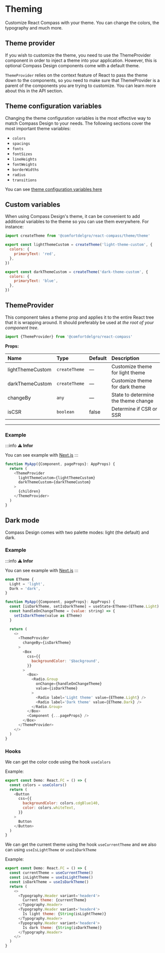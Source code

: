 # Theming

<p class="description">Customize React Compass with your theme. You can change the colors, the typography and much more.</p>

## Theme provider

If you wish to customize the theme, you need to use the ThemeProvider component in order to inject a theme into your application. However, this is optional Compass Design components come with a default theme.

`ThemeProvider` relies on the context feature of React to pass the theme down to the components, so you need to make sure that ThemeProvider is a parent of the components you are trying to customize. You can learn more about this in the API section.

## Theme configuration variables

Changing the theme configuration variables is the most effective way to match Compass Design to your needs. The following sections cover the most important theme variables:

- `colors`
- `spacings`
- `fonts`
- `fontSizes`
- `lineHeights`
- `fontWeights`
- `borderWidths`
- `radius`
- `transitions`

You can see [theme configuration variables here](https://github.com/comfortdelgro/compass-design/blob/main/packages/react-compass/src/theme/theme.ts)

## Custom variables

When using Compass Design's theme, it can be convenient to add additional variables to the theme so you can use them everywhere. For instance:

```js
import createTheme from '@comfortdelgro/react-compass/theme/theme'

export const lightThemeCustom = createTheme('light-theme-custom', {
  colors: {
    primaryText: 'red',
  },
})

export const darkThemeCustom = createTheme('dark-theme-custom', {
  colors: {
    primaryText: 'blue',
  },
})
```

## ThemeProvider

This component takes a theme prop and applies it to the entire React tree that it is wrapping around. It should preferably be used at _the root of your component tree_.

```js
import {ThemeProvider} from '@comfortdelgro/react-compass'
```

**Props:**

| Name             | Type          | Default | Description                         |
| :--------------- | :------------ | :------ | :---------------------------------- |
| lightThemeCustom | `createTheme` | —       | Customize theme for light theme     |
| darkThemeCustom  | `createTheme` | —       | Customize theme for dark theme      |
| changeBy         | `any`         | —       | State to determine the theme change |
| isCSR            | `boolean`     | false   | Determine if CSR or SSR             |

---

### Example

:::info
**⚠️ Infor**

You can see example with [Next.js](https://github.com/comfortdelgro/compass-design/tree/71a00c61fdc3b5dad6f76c9e82844c981a19ad04/examples/create-next-app)
:::

```js
function MyApp({Component, pageProps}: AppProps) {
  return (
    <ThemeProvider
      lightThemeCustom={lightThemeCustom}
      darkThemeCustom={darkThemeCustom}
    >
      {children}
    </ThemeProvider>
  )
}
```

## Dark mode

Compass Design comes with two palette modes: light (the default) and dark.

### Example

:::info
**⚠️ Infor**

You can see example with [Next.js](https://github.com/comfortdelgro/compass-design/tree/71a00c61fdc3b5dad6f76c9e82844c981a19ad04/examples/create-next-app)
:::

```js
enum ETheme {
  Light = 'light',
  Dark = 'dark',
}

function MyApp({Component, pageProps}: AppProps) {
  const [isDarkTheme, setIsDarkTheme] = useState<ETheme>(ETheme.Light)
  const handleOnChangeTheme = (value: string) => {
    setIsDarkTheme(value as ETheme)
  }

  return (
    <>
      <ThemeProvider
        changeBy={isDarkTheme}
      >
        <Box
          css={{
            backgroundColor: '$background',
          }}
        >
          <Box>
            <Radio.Group
              onChange={handleOnChangeTheme}
              value={isDarkTheme}
            >
              <Radio label='Light theme' value={ETheme.Light} />
              <Radio label='Dark theme' value={ETheme.Dark} />
            </Radio.Group>
          </Box>
          <Component {...pageProps} />
        </Box>
      </ThemeProvider>
    </>
  )
}
```

### Hooks

We can get the color code using the hook `useColors`

Example:

```js
export const Demo: React.FC = () => {
  const colors = useColors()
  return (
    <Button
      css={{
        backgroundColor: colors.cdgBlue140,
        color: colors.whiteText,
      }}
    >
      Button
    </Button>
  )
}
```

We can get the current theme using the hook `useCurrentTheme` and we also can using `useIsLightTheme` or `useIsDarkTheme`

Example:

```js
export const Demo: React.FC = () => {
  const currentTheme = useCurrentTheme()
  const isLightTheme = useIsLightTheme()
  const isDarkTheme = useIsDarkTheme()
  return (
    <>
      <Typography.Header variant='header4'>
        Current theme: {currentTheme}
      </Typography.Header>
      <Typography.Header variant='header4'>
        Is light theme: {String(isLightTheme)}
      </Typography.Header>
      <Typography.Header variant='header4'>
        Is dark theme: {String(isDarkTheme)}
      </Typography.Header>
    </>
  )
}
```

<!-- For static  -->

<!-- ## Theme provider

If you wish to customize the theme, you need to use the ThemeProvider component in order to inject a theme into your application. However, this is optional Compass Design components come with a default theme.

`ThemeProvider` relies on the context feature of React to pass the theme down to the components, so you need to make sure that ThemeProvider is a parent of the components you are trying to customize. You can learn more about this in the API section.

## Theme configuration variables

Changing the theme configuration variables is the most effective way to match Compass Design to your needs. The following sections cover the most important theme variables:

- `colors`
- `spacings`
- `fonts`
- `fontSizes`
- `lineHeights`
- `fontWeights`
- `borderWidths`
- `radius`
- `transitions`

## Custom variables

You can customize variables by overriding them in the global css file, below is an example:

```css
:root {
  --cdg-color-danger: yellow;
}

[data-cdg-theme='dark'] {
  --cdg-color-danger: green;
}
```

## ThemeProvider

This component takes a theme prop and applies it to the entire React tree that it is wrapping around. It should preferably be used at _the root of your component tree_.

```js
import {ThemeProvider} from '@comfortdelgro/react-compass'
```

**Props:**

| Name     | Type      | Default | Description                         |
| :------- | :-------- | :------ | :---------------------------------- |
| changeBy | `any`     | —       | State to determine the theme change |
| isCSR    | `boolean` | false   | Determine if CSR or SSR             |

---

## Dark mode

Compass Design comes with two palette modes: light (the default) and dark.

### Example

```js
enum ETheme {
  Light = 'light',
  Dark = 'dark',
}

function MyApp({Component, pageProps}: AppProps) {
  const [isDarkTheme, setIsDarkTheme] = useState<ETheme>(ETheme.Light)
  const handleOnChangeTheme = (value: string) => {
    setIsDarkTheme(value as ETheme)
  }

  return (
    <>
      <ThemeProvider
        changeBy={isDarkTheme}
      >
        <Box>
          <Box>
            <Radio.Group
              onChange={handleOnChangeTheme}
              value={isDarkTheme}
            >
              <Radio label='Light theme' value={ETheme.Light} />
              <Radio label='Dark theme' value={ETheme.Dark} />
            </Radio.Group>
          </Box>
          <Component {...pageProps} />
        </Box>
      </ThemeProvider>
    </>
  )
}
```

### Hooks

We can get the color code using the hook `useColors`

Example:

```js
export const Demo: React.FC = () => {
  const colors = useColors()
  return (
    <Button
      css={{
        backgroundColor: colors.cdgBlue140,
        color: colors.whiteText,
      }}
    >
      Button
    </Button>
  )
}
```

We can get the current theme using the hook `useCurrentTheme` and we also can using `useIsLightTheme` or `useIsDarkTheme`

Example:

```js
export const Demo: React.FC = () => {
  const currentTheme = useCurrentTheme()
  const isLightTheme = useIsLightTheme()
  const isDarkTheme = useIsDarkTheme()
  return (
    <>
      <Typography.Header variant='header4'>
        Current theme: {currentTheme}
      </Typography.Header>
      <Typography.Header variant='header4'>
        Is light theme: {String(isLightTheme)}
      </Typography.Header>
      <Typography.Header variant='header4'>
        Is dark theme: {String(isDarkTheme)}
      </Typography.Header>
    </>
  )
}
``` -->
